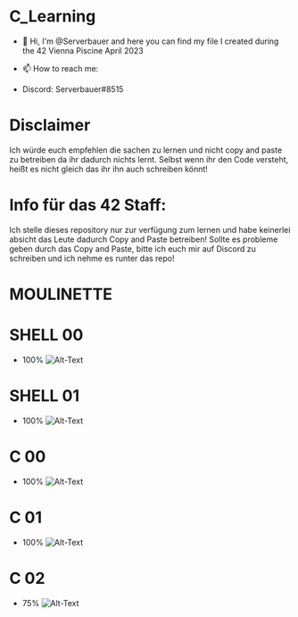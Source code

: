 # C_Learning

- 👋 Hi, I'm @Serverbauer and here you can find my file I created during the 42 Vienna Piscine April 2023


- 📫 How to reach me:
- Discord: Serverbauer#8515

# Disclaimer
Ich würde euch empfehlen die sachen zu lernen und nicht copy and paste zu betreiben da ihr dadurch nichts lernt.
Selbst wenn ihr den Code versteht, heißt es nicht gleich das ihr ihn auch schreiben könnt!

# Info für das 42 Staff:
Ich stelle dieses repository nur zur verfügung zum lernen und habe keinerlei absicht das Leute dadurch Copy and Paste betreiben!
Sollte es probleme geben durch das Copy and Paste, bitte ich euch mir auf Discord zu schreiben und ich nehme es runter das repo!


# MOULINETTE
# SHELL 00
- 100%
![Alt-Text](https://imgur.com/1DewkO5)

# SHELL 01
- 100%
![Alt-Text](https://imgur.com/a/jp1gZny)

# C 00
- 100%
![Alt-Text](https://imgur.com/a/wQyh5z9)

# C 01
- 100%
![Alt-Text](https://imgur.com/a/N61yJGP)

# C 02
- 75%
![Alt-Text](https://imgur.com/a/Pb2JLmc)
